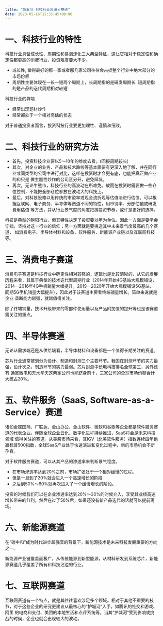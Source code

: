 ```yaml
---
title: "第五节 科技行业及细分赛道"
date: 2023-05-16T12:35:45+08:00
---
```


# 一、科技行业的特性

科技行业具备成长性、周期性和易泡沫化三大典型特征，这让它相对于稳定性和确定性都更高的消费行业，投资难度要大不少。

- 成长性, 做得最好的那一家或者那几家公司往往会占据整个行业中绝大部分的市场份额
- 周期性主要体现在一长一短两个周期上，长周期指的是研发周期长. 短周期指的是产品的迭代周期相对较短

科技行业的弊端

- 经常出现题材炒作
- 经常都处于一个相对高估的状态

对于普通投资者而言，投资科技行业要更加理性、谨慎和细致。

# 二、科技行业的研究方法

- 首先，投资科技企业要以5～10年的维度去看。(回报周期较长)
- 其次，对企业的业务、产品和技术路线等基本面要有更深入地了解，并在同行业或同类型的公司中进行对比，这样在投资时才会更有底，也能把真正做产业的和只是
  做主题性炒作的公司区分开，避免踩坑。
- 再次，无论牛熊市，科技行业的高波动在所难免。故而在投资时需要做一些仓位控制，不能把全部仓位都放在波动大的科技上。
- 最后，对科技股难以用传统的市盈率或现金流折现等估值法进行估值。可以根据互联网、电子商务、半导体等赛道不同的特性，用市销率、分部估值或研发费用估值
  等方法，并从行业景气度的角度把握投资节奏，或许是更好的选择。

科技是典型的朝阳行业，但其特性决定了投资要以年为单位。因此一方面是要学会守拙，坚持对这一行业的信仰；另一方面就是要挑选其中未来景气度最高的几个赛道，
如消费电子、半导体材料和设备、软件服务、新能源产业链以及互联网科技等。

# 三、消费电子赛道

消费电子赛道是科技行业中确定性相对较强的，逻辑也是比较清晰的，从它的发展历程来看，其属于典型的技术迭代型周期行业（2014年开始4G基站大规模铺设，
2014—2016年4G手机销量大幅提升，2019—2020年开始大规模铺设5G基站，同期5G手机销量大幅提升），因此对于该赛道主要看终端销量增长。简单来说就是企业
垄断能力越强，就越值得关注。

除了终端销量，技术升级带来的零部件使用量以及产品附加值的提升等也是该赛道需关注的重点。

# 四、半导体赛道

无论从需求端还是从供给端看，半导体材料和设备都是一个值得长期关注的赛道。

芯片行业通常被划分为设计、制造和封测三个主要环节。我国在封测环节的实力最强，设计次之，制造环节的实力最弱。芯片封测中长电科技排名全球第三，另外还有
通富微电和天水华天这两家公司也能跻身前十，三家公司的全球市场份额合计大概占20%。

# 五、软件服务（SaaS, Software-as-a-Service）赛道

诸如金蝶国际、广联达、金山办公、金山软件、微软和谷歌等企业都是软件服务赛道的代表企业。伴随全球企业云化、数字化进程持续推进，SaaS将会是未来科技领域
值得关注的赛道。从美股市场来看，其IGV（北美软件服务）指数连续四年跑赢标普500指数，全球SaaS产业处于快速演进和变化过程中，新的市场机会不断孕育。

对于软件服务赛道，可以从其产品的渗透率来判断景气程度。

- 在市场渗透率达到20%之前，市场扩张处于一个相对缓慢的过程。
- 但是一旦到了20%就会进入一个高速增长的阶段
- 之后到50%～60%就再次进入了一个缓慢增长的阶段。

投资的时候我们可以在企业渗透率达到20%～30%的时候介入，享受其业绩高速增长带来的红利，然后在过了50%后，如果还没有新产品迭代的话就可以提前离场。

# 六、新能源赛道

在“碳中和”成为时代进步超强音的背景下，新能源技术是未来科技发展重要的方向之一。

新能源产业链覆盖面极广，从传统能源到新型能源，从材料研发到系统芯片，新能源赛道几乎覆盖了所有和科技沾边的行业。

# 七、互联网赛道

互联网赛道有一个特点，就是其往往喜欢涉足多个领域。相对于其他不重要的枝节，对于这些企业的研究更建议从最核心的“护城河”入手。如腾讯的社交和游戏、阿里
的电商和支付、美团的本地生活和点评系统等。当其“护城河”受到影响或挑战的时候，企业也就会出现较大的波动。
